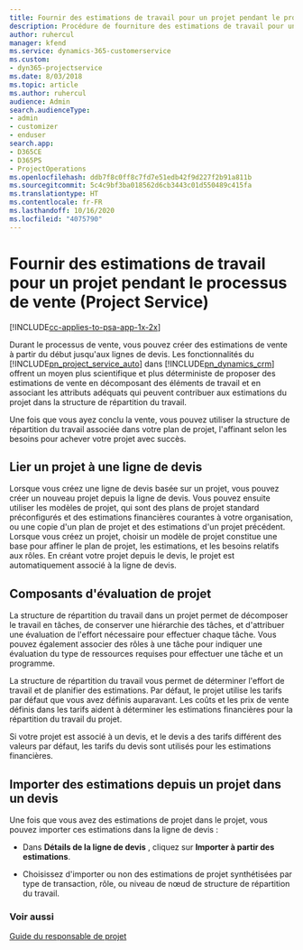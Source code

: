 ```yaml
---
title: Fournir des estimations de travail pour un projet pendant le processus de vente
description: Procédure de fourniture des estimations de travail pour un projet pendant le processus de vente dans Project Service
author: ruhercul
manager: kfend
ms.service: dynamics-365-customerservice
ms.custom:
- dyn365-projectservice
ms.date: 8/03/2018
ms.topic: article
ms.author: ruhercul
audience: Admin
search.audienceType:
- admin
- customizer
- enduser
search.app:
- D365CE
- D365PS
- ProjectOperations
ms.openlocfilehash: ddb7f8c0ff8c7fd7e51edb42f9d227f2b91a811b
ms.sourcegitcommit: 5c4c9bf3ba018562d6cb3443c01d550489c415fa
ms.translationtype: HT
ms.contentlocale: fr-FR
ms.lasthandoff: 10/16/2020
ms.locfileid: "4075790"
---
```

# <a name="provide-work-estimates-for-a-project-during-the-sales-process-project-service"></a>Fournir des estimations de travail pour un projet pendant le processus de vente (Project Service)

[!INCLUDE[cc-applies-to-psa-app-1x-2x](../includes/cc-applies-to-psa-app-1x-2x.md)]

Durant le processus de vente, vous pouvez créer des estimations de vente à partir du début jusqu'aux lignes de devis. Les fonctionnalités du [!INCLUDE[pn_project_service_auto](../includes/pn-project-service-auto.md)] dans [!INCLUDE[pn_dynamics_crm](../includes/pn-dynamics-crm.md)] offrent un moyen plus scientifique et plus déterministe de proposer des estimations de vente en décomposant des éléments de travail et en associant les attributs adéquats qui peuvent contribuer aux estimations du projet dans la structure de répartition du travail.  
  
 Une fois que vous ayez conclu la vente, vous pouvez utiliser la structure de répartition du travail associée dans votre plan de projet, l'affinant selon les besoins pour achever votre projet avec succès.  
  
## <a name="link-a-project-to-a-quote-line"></a>Lier un projet à une ligne de devis  
 Lorsque vous créez une ligne de devis basée sur un projet, vous pouvez créer un nouveau projet depuis la ligne de devis. Vous pouvez ensuite utiliser les modèles de projet, qui sont des plans de projet standard préconfigurés et des estimations financières courantes à votre organisation, ou une copie d'un plan de projet et des estimations d'un projet précédent. Lorsque vous créez un projet, choisir un modèle de projet constitue une base pour affiner le plan de projet, les estimations, et les besoins relatifs aux rôles. En créant votre projet depuis le devis, le projet est automatiquement associé à la ligne de devis.  
  
## <a name="project-estimate-components"></a>Composants d'évaluation de projet  
 La structure de répartition du travail dans un projet permet de décomposer le travail en tâches, de conserver une hiérarchie des tâches, et d'attribuer une évaluation de l'effort nécessaire pour effectuer chaque tâche. Vous pouvez également associer des rôles à une tâche pour indiquer une évaluation du type de ressources requises pour effectuer une tâche et un programme.  
  
 La structure de répartition du travail vous permet de déterminer l'effort de travail et de planifier des estimations. Par défaut, le projet utilise les tarifs par défaut que vous avez définis auparavant. Les coûts et les prix de vente définis dans les tarifs aident à déterminer les estimations financières pour la répartition du travail du projet.  
  
 Si votre projet est associé à un devis, et le devis a des tarifs différent des valeurs par défaut, les tarifs du devis sont utilisés pour les estimations financières.  
  
## <a name="import-estimates-from-a-project-into-a-quote"></a>Importer des estimations depuis un projet dans un devis  
 Une fois que vous avez des estimations de projet dans le projet, vous pouvez importer ces estimations dans la ligne de devis :  
  
-   Dans **Détails de la ligne de devis** , cliquez sur **Importer à partir des estimations**. 

-   Choisissez d'importer ou non des estimations de projet synthétisées par type de transaction, rôle, ou niveau de nœud de structure de répartition du travail.  
  
### <a name="see-also"></a>Voir aussi  
 [Guide du responsable de projet](../psa/project-manager-guide.md)
